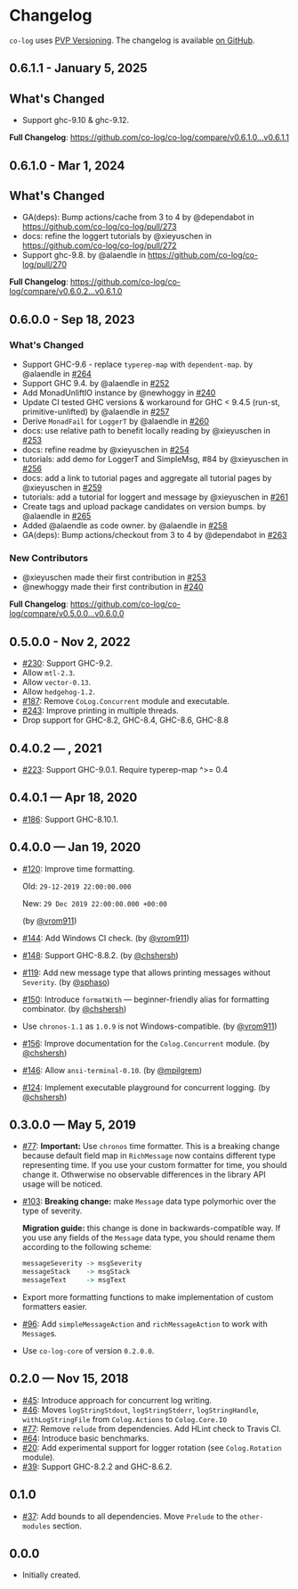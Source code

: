 # Changelog

`co-log` uses [PVP Versioning][1].
The changelog is available [on GitHub][2].

## 0.6.1.1 - January 5, 2025

## What's Changed

* Support ghc-9.10 & ghc-9.12.

**Full Changelog**: https://github.com/co-log/co-log/compare/v0.6.1.0...v0.6.1.1

## 0.6.1.0 - Mar 1, 2024

## What's Changed

* GA(deps): Bump actions/cache from 3 to 4 by @dependabot in https://github.com/co-log/co-log/pull/273
* docs: refine the loggert tutorials by @xieyuschen in https://github.com/co-log/co-log/pull/272
* Support ghc-9.8. by @alaendle in https://github.com/co-log/co-log/pull/270

**Full Changelog**: https://github.com/co-log/co-log/compare/v0.6.0.2...v0.6.1.0

## 0.6.0.0 - Sep 18, 2023

### What's Changed

* Support GHC-9.6 - replace `typerep-map` with `dependent-map`. by @alaendle in [#264](https://github.com/co-log/co-log/pull/264)
* Support GHC 9.4. by @alaendle in [#252](https://github.com/co-log/co-log/pull/252)
* Add MonadUnliftIO instance by @newhoggy in [#240](https://github.com/co-log/co-log/pull/240)
* Update CI tested GHC versions & workaround for GHC < 9.4.5 (run-st, primitive-unlifted) by @alaendle in [#257](https://github.com/co-log/co-log/pull/257)
* Derive `MonadFail` for `LoggerT` by @alaendle in [#260](https://github.com/co-log/co-log/pull/260)
* docs: use relative path to benefit locally reading by @xieyuschen in [#253](https://github.com/co-log/co-log/pull/253)
* docs: refine readme by @xieyuschen in [#254](https://github.com/co-log/co-log/pull/254)
* tutorials: add demo for LoggerT and SimpleMsg, #84 by @xieyuschen in [#256](https://github.com/co-log/co-log/pull/256)
* docs: add a link to tutorial pages and aggregate all tutorial pages by @xieyuschen in [#259](https://github.com/co-log/co-log/pull/259)
* tutorials: add a tutorial for loggert and message by @xieyuschen in [#261](https://github.com/co-log/co-log/pull/261)
* Create tags and upload package candidates on version bumps. by @alaendle in [#265](https://github.com/co-log/co-log/pull/265)
* Added @alaendle as code owner. by @alaendle in [#258](https://github.com/co-log/co-log/pull/258)
* GA(deps): Bump actions/checkout from 3 to 4 by @dependabot in [#263](https://github.com/co-log/co-log/pull/263)

### New Contributors

* @xieyuschen made their first contribution in [#253](https://github.com/co-log/co-log/pull/253)
* @newhoggy made their first contribution in [#240](https://github.com/co-log/co-log/pull/240)

**Full Changelog**: https://github.com/co-log/co-log/compare/v0.5.0.0...v0.6.0.0

## 0.5.0.0 - Nov 2, 2022

* [#230](https://github.com/co-log/co-log/issues/230):
  Support GHC-9.2.
* Allow `mtl-2.3`.
* Allow `vector-0.13`.
* Allow `hedgehog-1.2`.
* [#187](https://github.com/co-log/co-log/issues/187):
  Remove `CoLog.Concurrent` module and executable.
* [#243](https://github.com/co-log/co-log/pull/243):
  Improve printing in multiple threads.
* Drop support for GHC-8.2, GHC-8.4, GHC-8.6, GHC-8.8

## 0.4.0.2 — <M> <d>, 2021

* [#223](https://github.com/co-log/co-log/pulls/223):
  Support GHC-9.0.1.
  Require typerep-map ^>= 0.4

## 0.4.0.1 — Apr 18, 2020

* [#186](https://github.com/co-log/co-log/issues/186):
  Support GHC-8.10.1.

## 0.4.0.0 — Jan 19, 2020

* [#120](https://github.com/co-log/co-log/issues/120):
  Improve time formatting.

  Old: `29-12-2019 22:00:00.000`

  New: `29 Dec 2019 22:00:00.000 +00:00`

  (by [@vrom911](https://github.com/vrom911))
* [#144](https://github.com/co-log/co-log/issues/144):
  Add Windows CI check.
  (by [@vrom911](https://github.com/vrom911))
* [#148](https://github.com/co-log/co-log/issues/148):
  Support GHC-8.8.2.
  (by [@chshersh](https://github.com/chshersh))
* [#119](https://github.com/co-log/co-log/issues/119):
  Add new message type that allows printing messages without
  `Severity`.
  (by [@sphaso](https://github.com/sphaso))
* [#150](https://github.com/co-log/co-log/issues/150):
  Introduce `formatWith` — beginner-friendly alias for formatting combinator.
  (by [@chshersh](https://github.com/chshersh))
* Use `chronos-1.1` as `1.0.9` is not Windows-compatible.
  (by [@vrom911](https://github.com/vrom911))
* [#156](https://github.com/co-log/co-log/issues/156):
  Improve documentation for the `Colog.Concurrent` module.
  (by [@chshersh](https://github.com/chshersh))
* [#146](https://github.com/co-log/co-log/issues/146):
  Allow `ansi-terminal-0.10`.
  (by [@mpilgrem](https://github.com/mpilgrem))
* [#124](https://github.com/co-log/co-log/issues/124):
  Implement executable playground for concurrent logging.
  (by [@chshersh](https://github.com/chshersh))

## 0.3.0.0 — May 5, 2019

* [#77](https://github.com/co-log/co-log/issues/77):
  **Important:** Use `chronos` time formatter. This is a breaking change because
  default field map in `RichMessage` now contains different type representing
  time. If you use your custom formatter for time, you should change it.
  Othwerwise no observable differences in the library API usage will be noticed.
* [#103](https://github.com/co-log/co-log/issues/103):
  **Breaking change:** make `Message` data type polymorhic over the type of severity.

  **Migration guide:** this change is done in backwards-compatible way. If you
  use any fields of the `Message` data type, you should rename them according to
  the following scheme:
  ```haskell
  messageSeverity -> msgSeverity
  messageStack    -> msgStack
  messageText     -> msgText
  ```
* Export more formatting functions to make implementation of custom formatters easier.
* [#96](https://github.com/co-log/co-log/issues/96):
  Add `simpleMessageAction` and `richMessageAction` to work with `Message`s.
* Use `co-log-core` of version `0.2.0.0`.

## 0.2.0 — Nov 15, 2018

* [#45](https://github.com/co-log/co-log/issues/45):
  Introduce approach for concurrent log writing.
* [#46](https://github.com/co-log/co-log/issues/46):
  Moves `logStringStdout`, `logStringStderr`, `logStringHandle`,
  `withLogStringFile` from `Colog.Actions` to `Colog.Core.IO`
* [#77](https://github.com/co-log/co-log/issues/77):
  Remove `relude` from dependencies.
  Add HLint check to Travis CI.
* [#64](https://github.com/co-log/co-log/issues/64):
  Introduce basic benchmarks.
* [#20](https://github.com/co-log/co-log/issues/20):
  Add experimental support for logger rotation (see `Colog.Rotation` module).
* [#39](https://github.com/co-log/co-log/issues/39):
  Support GHC-8.2.2 and GHC-8.6.2.

## 0.1.0

* [#37](https://github.com/co-log/co-log/issues/37):
  Add bounds to all dependencies. Move `Prelude` to the
  `other-modules` section.

## 0.0.0

* Initially created.

[1]: https://pvp.haskell.org
[2]: https://github.com/co-log/co-log/releases

